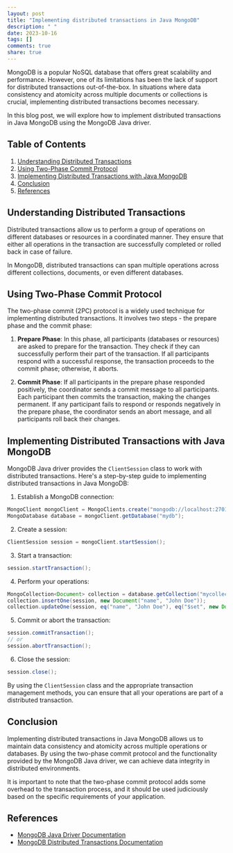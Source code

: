 ```yaml
---
layout: post
title: "Implementing distributed transactions in Java MongoDB"
description: " "
date: 2023-10-16
tags: []
comments: true
share: true
---
```


MongoDB is a popular NoSQL database that offers great scalability and performance. However, one of its limitations has been the lack of support for distributed transactions out-of-the-box. In situations where data consistency and atomicity across multiple documents or collections is crucial, implementing distributed transactions becomes necessary.

In this blog post, we will explore how to implement distributed transactions in Java MongoDB using the MongoDB Java driver.

## Table of Contents
1. [Understanding Distributed Transactions](#understanding-distributed-transactions)
2. [Using Two-Phase Commit Protocol](#using-two-phase-commit-protocol)
3. [Implementing Distributed Transactions with Java MongoDB](#implementing-distributed-transactions-with-java-mongodb)
4. [Conclusion](#conclusion)
5. [References](#references)

## Understanding Distributed Transactions

Distributed transactions allow us to perform a group of operations on different databases or resources in a coordinated manner. They ensure that either all operations in the transaction are successfully completed or rolled back in case of failure.

In MongoDB, distributed transactions can span multiple operations across different collections, documents, or even different databases.

## Using Two-Phase Commit Protocol

The two-phase commit (2PC) protocol is a widely used technique for implementing distributed transactions. It involves two steps - the prepare phase and the commit phase:

1. **Prepare Phase**: In this phase, all participants (databases or resources) are asked to prepare for the transaction. They check if they can successfully perform their part of the transaction. If all participants respond with a successful response, the transaction proceeds to the commit phase; otherwise, it aborts.

2. **Commit Phase**: If all participants in the prepare phase responded positively, the coordinator sends a commit message to all participants. Each participant then commits the transaction, making the changes permanent. If any participant fails to respond or responds negatively in the prepare phase, the coordinator sends an abort message, and all participants roll back their changes.

## Implementing Distributed Transactions with Java MongoDB

MongoDB Java driver provides the `ClientSession` class to work with distributed transactions. Here's a step-by-step guide to implementing distributed transactions in Java MongoDB:

1. Establish a MongoDB connection:
```java
MongoClient mongoClient = MongoClients.create("mongodb://localhost:27017");
MongoDatabase database = mongoClient.getDatabase("mydb");
```

2. Create a session:
```java
ClientSession session = mongoClient.startSession();
```

3. Start a transaction:
```java
session.startTransaction();
```

4. Perform your operations:
```java
MongoCollection<Document> collection = database.getCollection("mycollection");
collection.insertOne(session, new Document("name", "John Doe"));
collection.updateOne(session, eq("name", "John Doe"), eq("$set", new Document("age", 30)));
```

5. Commit or abort the transaction:
```java
session.commitTransaction();
// or
session.abortTransaction();
```

6. Close the session:
```java
session.close();
```

By using the `ClientSession` class and the appropriate transaction management methods, you can ensure that all your operations are part of a distributed transaction.

## Conclusion

Implementing distributed transactions in Java MongoDB allows us to maintain data consistency and atomicity across multiple operations or databases. By using the two-phase commit protocol and the functionality provided by the MongoDB Java driver, we can achieve data integrity in distributed environments.

It is important to note that the two-phase commit protocol adds some overhead to the transaction process, and it should be used judiciously based on the specific requirements of your application.

## References

- [MongoDB Java Driver Documentation](https://mongodb.github.io/mongo-java-driver)
- [MongoDB Distributed Transactions Documentation](https://docs.mongodb.com/manual/core/distributed-transactions)
